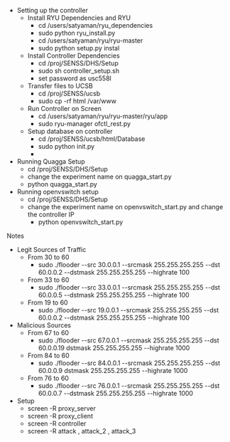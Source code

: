 * Setting up the controller
    * Install RYU Dependencies and RYU
        * cd /users/satyaman/ryu_dependencies
        * sudo python ryu_install.py
        * cd /users/satyaman/ryu/ryu-master
        * sudo python setup.py instal
    * Install Controller Dependencies
        * cd /proj/SENSS/DHS/Setup
        * sudo sh controller_setup.sh
        * set password as usc558l
    * Transfer files to UCSB
        * cd /proj/SENSS/ucsb
        * sudo cp -rf html /var/www
    * Run Controller on Screen
        * cd /users/satyaman/ryu/ryu-master/ryu/app
        * sudo ryu-manager ofctl_rest.py
    * Setup database on controller
        * cd /proj/SENSS/ucsb/html/Database
        * sudo python init.py
        *
* Running Quagga Setup
    * cd /proj/SENSS/DHS/Setup
    * change the experiment name on quagga_start.py
    * python quagga_start.py
* Running openvswitch setup
    * cd /proj/SENSS/DHS/Setup
    * change the experiment name on openvswitch_start.py and change the controller IP
        * python openvswitch_start.py 
    




Notes
* Legit Sources of Traffic
    * From 30 to 60
        * sudo ./flooder --src 30.0.0.1 --srcmask 255.255.255.255 --dst 60.0.0.2 --dstmask 255.255.255.255 --highrate 100
    * From 33 to 60
        * sudo ./flooder --src 33.0.0.1 --srcmask 255.255.255.255 --dst 60.0.0.5 --dstmask 255.255.255.255 --highrate 100
    * From 19 to 60
        * sudo ./flooder --src 19.0.0.1 --srcmask 255.255.255.255 --dst 60.0.0.2 --dstmask 255.255.255.255 --highrate 100
* Malicious Sources
    * From 67 to 60
        * sudo ./flooder --src 67.0.0.1 --srcmask 255.255.255.255 --dst 60.0.0.19 dstmask 255.255.255.255 --highrate 1000
    * From 84 to 60
        * sudo ./flooder --src 84.0.0.1 --srcmask 255.255.255.255 --dst 60.0.0.9 dstmask 255.255.255.255 --highrate 1000
    * From 76 to 60
        * sudo ./flooder --src 76.0.0.1 --srcmask 255.255.255.255 --dst 60.0.0.7 --dstmask 255.255.255.255 --highrate 1000
* Setup
    * screen -R proxy_server
    * screen -R proxy_client
    * screen -R controller
    * screen -R attack , attack_2 , attack_3
